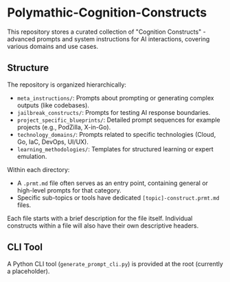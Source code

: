 # Polymathic-Cognition-Constructs

This repository stores a curated collection of "Cognition Constructs" - advanced prompts and system instructions for AI interactions, covering various domains and use cases.

## Structure

The repository is organized hierarchically:

-   `meta_instructions/`: Prompts about prompting or generating complex outputs (like codebases).
-   `jailbreak_constructs/`: Prompts for testing AI response boundaries.
-   `project_specific_blueprints/`: Detailed prompt sequences for example projects (e.g., PodZilla, X-in-Go).
-   `technology_domains/`: Prompts related to specific technologies (Cloud, Go, IaC, DevOps, UI/UX).
-   `learning_methodologies/`: Templates for structured learning or expert emulation.

Within each directory:
-   A `.prmt.md` file often serves as an entry point, containing general or high-level prompts for that category.
-   Specific sub-topics or tools have dedicated `[topic]-construct.prmt.md` files.

Each file starts with a brief description for the file itself. Individual constructs within a file will also have their own descriptive headers.

## CLI Tool

A Python CLI tool (`generate_prompt_cli.py`) is provided at the root (currently a placeholder).
